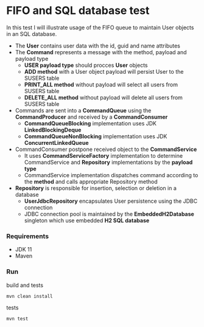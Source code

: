 # FIFO and SQL database test

In this test I will illustrate usage of the FIFO queue to maintain User objects in an SQL database.

* The **User** contains user data with the id, guid and name attributes
* The **Command** represents a message with the method, payload and payload type
    * **USER payload type** should procces **User** objects
    * **ADD method** with a User object payload will persist User to the SUSERS table 
    * **PRINT_ALL method** without payload will select all users from SUSERS table 
    * **DELETE_ALL method** without payload will delete all users from SUSERS table 
* Commands are sent into a **CommandQueue** using the **CommandProducer** and received by a **CommandConsumer**
    * **CommandQueueBlocking** implementation uses JDK **LinkedBlockingDeque**
    * **CommandQueueNonBlocking** implementation uses JDK **ConcurrentLinkedQueue**
* CommandConsumer postpone received object to the **CommandService**
    * It uses **CommandServiceFactory** implementation to determine CommandService and **Repository** implementations by the **payload type**
    * CommandService implementation dispatches command according to the **method** and calls appropriate Repository method
* **Repository** is responsible for insertion, selection or deletion in a database
    * **UserJdbcRepository** encapsulates User persistence using the JDBC connection
    * JDBC connection pool is maintained by the **EmbeddedH2Database** singleton which use embedded **H2 SQL database**


### Requirements

* JDK 11
* Maven


### Run

build and tests

	mvn clean install

tests

	mvn test

